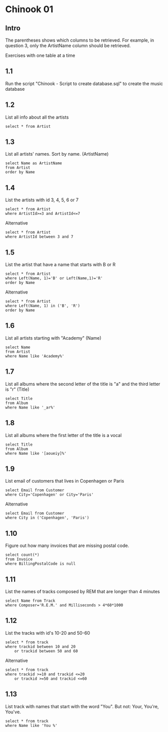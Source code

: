 # Chinook 01

## Intro

The parentheses shows which columns to be retrieved. For example, in question 3, only the ArtistName column should be retrieved.

Exercises with one table at a time

## 1.1

Run the script "Chinook - Script to create database.sql" to create the music database

## 1.2

List all info about all the artists

    select * from Artist

## 1.3

List all artists' names. Sort by name. (ArtistName)

    select Name as ArtistName 
    from Artist 
    order by Name

## 1.4

List the artists with id 3, 4, 5, 6 or 7

    select * from Artist
    where ArtistId>=3 and ArtistId<=7

Alternative

    select * from Artist
    where ArtistId between 3 and 7

## 1.5

List the artist that have a name that starts with B or R

    select * from Artist
    where Left(Name, 1)='B' or Left(Name,1)='R'
    order by Name

Alternative

    select * from Artist
    where Left(Name, 1) in ('B', 'R')
    order by Name

## 1.6

List all artists starting with "Academy" (Name)

    select Name 
    from Artist 
    where Name like 'Academy%'

## 1.7

List all albums where the second letter of the title is "a" and the third letter is "r"
(Title)

    select Title 
    from Album 
    where Name like '_ar%'

## 1.8

List all albums where the first letter of the title is a vocal

    select Title 
    from Album 
    where Name like '[aoueiy]%'


## 1.9

List email of customers that lives in Copenhagen or Paris

    select Email from Customer
    where City='Copenhagen' or City='Paris'

Alternative

    select Email from Customer
    where City in ('Copenhagen', 'Paris')

## 1.10

Figure out how many invoices that are missing postal code.

    select count(*)
    from Invoice
    where BillingPostalCode is null

## 1.11

List the names of tracks composed by REM that are longer than 4 minutes

    select Name from Track
    where Composer='R.E.M.' and Milliseconds > 4*60*1000


## 1.12

List the tracks with id's 10-20 and 50-60

    select * from track
    where trackid between 10 and 20
        or trackid between 50 and 60

Alternative

    select * from track
    where trackid >=10 and trackid <=20
        or trackid >=50 and trackid <=60

## 1.13

List track with names that start with the word "You". But not: Your, You're, You've.

    select * from track
    where Name like 'You %'

